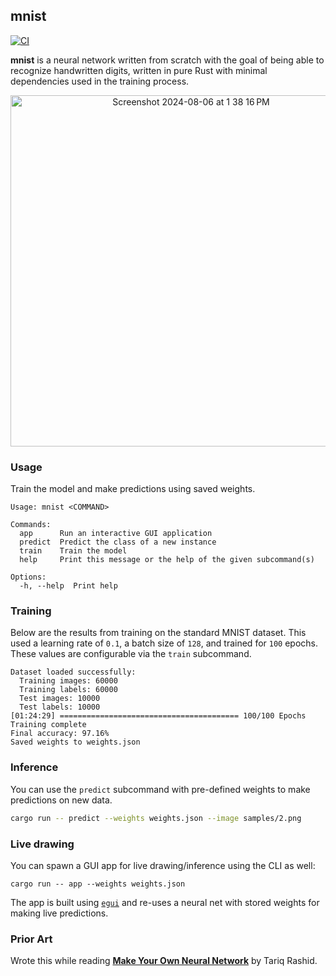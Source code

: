 ## mnist

[![CI](https://github.com/terror/mnist/actions/workflows/ci.yml/badge.svg)](https://github.com/terror/mnist/actions/workflows/ci.yml)

**mnist** is a neural network written from scratch with the goal of being able to
recognize handwritten digits, written in pure Rust with minimal dependencies
used in the training process.

<div align="center">
  <img width="562" alt="Screenshot 2024-08-06 at 1 38 16 PM" src="https://github.com/user-attachments/assets/15c150e5-6e82-467b-8d19-b3176bc21e4e">
</div>

### Usage

Train the model and make predictions using saved weights.

```
Usage: mnist <COMMAND>

Commands:
  app      Run an interactive GUI application
  predict  Predict the class of a new instance
  train    Train the model
  help     Print this message or the help of the given subcommand(s)

Options:
  -h, --help  Print help
```

### Training

Below are the results from training on the standard MNIST dataset. This used a
learning rate of `0.1`, a batch size of `128`, and trained for `100` epochs. These
values are configurable via the `train` subcommand.

```
Dataset loaded successfully:
  Training images: 60000
  Training labels: 60000
  Test images: 10000
  Test labels: 10000
[01:24:29] ======================================== 100/100 Epochs Training complete
Final accuracy: 97.16%
Saved weights to weights.json
```

### Inference

You can use the `predict` subcommand with pre-defined weights to make
predictions on new data.

```bash
cargo run -- predict --weights weights.json --image samples/2.png
```

### Live drawing

You can spawn a GUI app for live drawing/inference using the CLI as well:

```
cargo run -- app --weights weights.json
```

The app is built using [`egui`](https://www.egui.rs/) and re-uses a neural net
with stored weights for making live predictions.

### Prior Art

Wrote this while reading [**Make Your Own Neural Network**](https://www.amazon.ca/Make-Your-Own-Neural-Network/dp/1530826608) by Tariq Rashid.
